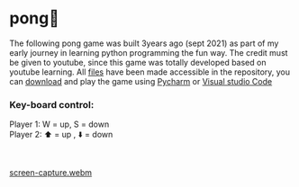 # pong🏓
The following pong game was built 3years ago (sept 2021) as part of my early journey in learning python programming the fun way. The credit must be given to youtube, since this game was totally developed based on youtube learning. All [files](https://github.com/Kmohamedalie/pong) have been made accessible in the repository, you can [download](https://github.com/Kmohamedalie/pong/archive/refs/heads/master.zip) and play the game using [Pycharm](https://www.jetbrains.com/pycharm/)  or [Visual studio Code](https://code.visualstudio.com/)


### Key-board control:
Player 1: W = up, S = down <br>
Player 2: ⬆️ = up ,  ⬇️ = down


<br>

[screen-capture.webm](https://github.com/Kmohamedalie/pong/assets/63104472/9c9e3d9b-8336-4e6e-903e-e3c061e8f975)
